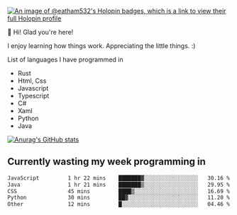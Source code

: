 [![An image of @eatham532's Holopin badges, which is a link to view their full Holopin profile](https://holopin.me/eatham532)](https://holopin.io/@eatham532)


👋 Hi! Glad you're here!

I enjoy learning how things work. Appreciating the little things. :)


List of languages I have programmed in
- Rust
- Html, Css
- Javascript
- Typescript
- C#
- Xaml
- Python
- Java

[![Anurag's GitHub stats](https://github-readme-stats.vercel.app/api?username=Eatham532&theme=dark)](https://github.com/anuraghazra/github-readme-stats)


## Currently wasting my week programming in
<!--START_SECTION:waka-->

```txt
JavaScript         1 hr 22 mins    ███████▓░░░░░░░░░░░░░░░░░   30.16 %
Java               1 hr 21 mins    ███████▒░░░░░░░░░░░░░░░░░   29.95 %
CSS                45 mins         ████▒░░░░░░░░░░░░░░░░░░░░   16.69 %
Python             30 mins         ██▓░░░░░░░░░░░░░░░░░░░░░░   11.20 %
Other              12 mins         █░░░░░░░░░░░░░░░░░░░░░░░░   04.46 %
```

<!--END_SECTION:waka-->
